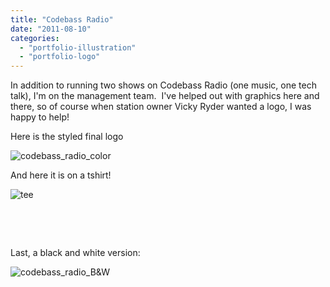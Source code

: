```yaml
---
title: "Codebass Radio"
date: "2011-08-10"
categories:
  - "portfolio-illustration"
  - "portfolio-logo"
---
```


In addition to running two shows on Codebass Radio (one music, one tech talk), I'm on the management team.  I've helped out with graphics here and there, so of course when station owner Vicky Ryder wanted a logo, I was happy to help!

Here is the styled final logo

![codebass_radio_color](https://d2ypg8o05lff0b.cloudfront.net/wp-content/uploads/2011/08/codebass_radio_color.jpg)

And here it is on a tshirt!

![tee](https://d2ypg8o05lff0b.cloudfront.net/wp-content/uploads/2011/08/tee.jpg)

 

 

Last, a black and white version:

![codebass_radio_B&W](https://d2ypg8o05lff0b.cloudfront.net/wp-content/uploads/2011/08/codebass_radio_BW.png)

